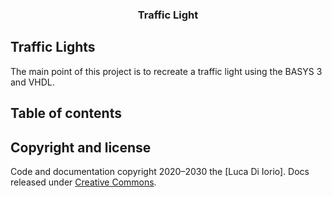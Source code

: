 <h3 align="center">Traffic Light</h3>


## Traffic Lights

The main point of this project is to recreate a traffic light using the BASYS 3 and VHDL.


## Table of contents


## Copyright and license

Code and documentation copyright 2020–2030 the [Luca Di Iorio]. Docs released under [Creative Commons](https://creativecommons.org/licenses/by/3.0/).
